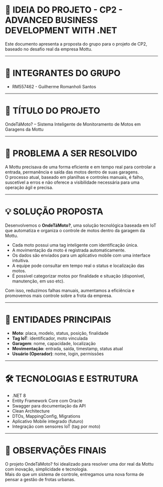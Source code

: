 # 📄 IDEIA DO PROJETO - CP2 - ADVANCED BUSINESS DEVELOPMENT WITH .NET

Este documento apresenta a proposta do grupo para o projeto de CP2, baseado no desafio real da empresa Mottu.

---

👥 INTEGRANTES DO GRUPO
===========================

- RM557462 - Guilherme Romanholi Santos

---

📘 TÍTULO DO PROJETO
===========================

OndeTáMoto? – Sistema Inteligente de Monitoramento de Motos em Garagens da Mottu

---

🎯 PROBLEMA A SER RESOLVIDO
===========================

A Mottu precisava de uma forma eficiente e em tempo real para controlar a entrada, permanência e saída das motos dentro de suas garagens.  
O processo atual, baseado em planilhas e controles manuais, é falho, suscetível a erros e não oferece a visibilidade necessária para uma operação ágil e precisa.

---

💡 SOLUÇÃO PROPOSTA
===========================

Desenvolvemos o **OndeTáMoto?**, uma solução tecnológica baseada em IoT que automatiza e organiza o controle de motos dentro da garagem da Mottu.

- Cada moto possui uma tag inteligente com identificação única.
- A movimentação da moto é registrada automaticamente.
- Os dados são enviados para um aplicativo mobile com uma interface intuitiva.
- A equipe pode consultar em tempo real o status e localização das motos.
- É possível categorizar motos por finalidade e situação (disponível, manutenção, em uso etc).

Com isso, reduzimos falhas manuais, aumentamos a eficiência e promovemos mais controle sobre a frota da empresa.

---

📐 ENTIDADES PRINCIPAIS
===========================

- **Moto**: placa, modelo, status, posição, finalidade
- **Tag IoT**: identificador, moto vinculada
- **Garagem**: nome, capacidade, localização
- **Movimentação**: entrada, saída, timestamp, status atual
- **Usuário (Operador)**: nome, login, permissões

---

🛠 TECNOLOGIAS E ESTRUTURA
===========================

- .NET 8
- Entity Framework Core com Oracle
- Swagger para documentação da API
- Clean Architecture
- DTOs, MappingConfig, Migrations
- Aplicativo Mobile integrado (futuro)
- Integração com sensores IoT (tag por moto)

---

📌 OBSERVAÇÕES FINAIS
===========================

O projeto OndeTáMoto? foi idealizado para resolver uma dor real da Mottu com inovação, simplicidade e tecnologia.  
Mais do que um sistema de controle, entregamos uma nova forma de pensar a gestão de frotas urbanas.

